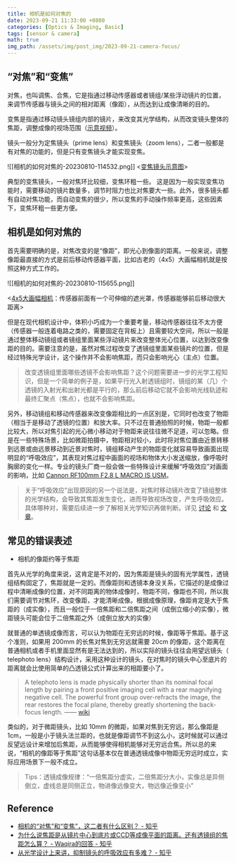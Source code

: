 ```yaml
---
title: 相机是如何对焦的
date: 2023-09-21 11:33:00 +0800
categories: [Optics & Imaging, Basic]
tags: [sensor & camera]
math: true
img_path: /assets/img/post_img/2023-09-21-camera-focus/
---
```



## “对焦”和“变焦”

对焦，也叫调焦、合焦，它是指通过移动传感器或者镜组/某些浮动镜片的位置，来调节传感器与镜头之间的相对距离（像距），从而达到让成像清晰的目的。

变焦是指通过移动镜头镜组内部的镜片，来改变其光学结构，从而改变镜头整体的焦距，调整成像的视场范围（[示意视频](https://www.zhihu.com/zvideo/1308522248530489344)）。

镜头一般分为定焦镜头（prime lens）和变焦镜头（zoom lens），二者一般都是有对焦的功能的，但是只有变焦镜头才能实现变焦。

![[相机的如何对焦的-20230810-114532.png]]
<[变焦镜头示意图](https://www.wowoli.com/3344.html)>

典型的变焦镜头，一般对焦环比较细，变焦环粗一些。 这是因为一般实现变焦功能时，需要移动的镜片数量多，调节时阻力也比对焦要大一些。此外，很多镜头都有自动对焦功能，而自动变焦的很少，所以变焦的手动操作频率更高，这些因素下，变焦环粗一些更方便。

## 相机是如何对焦的

首先需要明确的是，对焦改变的是“像距”，即光心到像面的距离。一般来说，调整像距最直接的方式是前后移动传感器平面，比如古老的（4x5）大画幅相机就是按照这种方式工作的。

![[相机的如何对焦的-20230810-115655.png]]

<[4x5大画幅相机](https://www.japancamerahunter.com/2014/04/introduction-4x5-large-format-photography/)：传感器前面有一个可伸缩的遮光罩，传感器能够前后移动很大距离>

但是在现代相机设计中，体积小巧成为一个重要考量，移动传感器往往不太方便（传感器一般连着电路之类的，需要固定在背板上）且需要较大空间，所以一般是通过整体移动镜组或者镜组里面某些浮动镜片来改变整体光心位置，以达到改变像距的目的。需要注意的是，虽然对焦过程改变了透镜组里面某些镜片的位置，但是经过特殊光学设计，这个操作并不会影响焦距，而只会影响光心（主点）位置。

> 改变透镜组里面哪些透镜不会影响焦距？这个问题需要进一步的光学工程知识，但是一个简单的例子是，如果平行光入射透镜组时，镜组的某（几）个透镜的入射光和出射光都是平行的，那么前后移动它就不会影响光线轨迹和最终汇聚点（焦点），也就不会影响焦距。

另外，移动镜组和移动传感器来改变像距相比的一点区别是，它同时也改变了物距（相当于是移动了透镜的位置）和放大率。只不过在普通拍照的时候，物距一般都比较大，所以对焦引起的光心微小移动对于物距来说往往微不足道，可以忽略。但是在一些特殊场景，比如微距拍摄中，物距相对较小，此时将对焦位置由近景转移到远景或由远景移动到近景对焦时，镜组移动产生的物距变化就容易导致画面出现明显的“呼吸效应”，其表现对焦过程中画面的视场和物体大小发送缩放，像呼吸时胸廓的变化一样。专业的镜头厂商一般会做一些特殊设计来缓解“呼吸效应”对画面的影响，比如 [Cannon RF100mm F2.8 L MACRO IS USM](https://www.canon.com.cn/product/rf100f28lisusm/)。

> 关于“呼吸效应”出现原因的另一个说法是，对焦时移动镜片改变了镜组整体的光学结构，会导致其焦距发生变化，进而导致视场改变，产生呼吸效应。具体哪种对，需要后续进一步了解相关光学知识再做判断。详见 [讨论](https://www.zhihu.com/question/51710043) 和 [文章](https://bobatkins.com/photography/technical/focus_breathing_focal_length_changes.html)。

## 常见的错误表述

- 相机的像距约等于焦距

首先从光学的角度来说，这肯定是不对的，因为焦距是镜头的固有光学属性，透镜组结构固定了，焦距就是一定的。而像距则和透镜本身没关系，它描述的是成像过程中清晰成像的位置，对不同距离的物体成像时，物距不同，像距也不同，所以我们需要调节对焦环，改变像距，才能清晰成像。根据成像原理，像距肯定是大于焦距的（成实像），而且一般位于一倍焦距和二倍焦距之间（成倒立缩小的实像），微距镜头可能会位于二倍焦距之外（成倒立放大的实像）

就普通的单透镜成像而言，可以认为物距在无穷远的时候，像距等于焦距。基于这个准则，如果用 200mm 的长焦对焦到无穷远就需要 20cm 的像距，这个距离在普通相机或者手机里面显然有是无法达到的，所以实际的镜头往往会用望远镜头（ telephoto lens）结构设计，采用这种设计的镜头，在对焦时的镜头中心至底片的距离就会比使用简单的凸透镜公式计算出来的相距要小了。

> A telephoto lens is made physically shorter than its nominal focal length by pairing a front positive imaging cell with a rear magnifying negative cell. The powerful front group over-refracts the image, the rear restores the focal plane, thereby greatly shortening the back-focus length. —— [wiki](https://en.wikipedia.org/wiki/History_of_photographic_lens_design#Further_reading)

类似的，对于微距镜头，比如 10mm 的微距，如果对焦到无穷远，那么像距是 1cm，一般是小于镜头法兰距的，也就是像距调节不到这么小，这时候就可以通过反望远设计来增加后焦距，从而能够使得相机能够对无穷远合焦。所以总的来说，“相机的像距等于焦距”这句话基本仅在普通透镜成像中物距无穷远时成立，实际应用场景下一般不成立。

>Tips：透镜成像规律：“一倍焦距分虚实，二倍焦距分大小，实像总是异侧倒立，虚线总是同侧正立，物进像远像变大，物远像近像变小”

## Reference

- [相机的“对焦”和“变焦”，这二者有什么区别？ - 知乎](https://zhuanlan.zhihu.com/p/268521844)
- [为什么说焦距是从镜片中心到底片或CCD等成像平面的距离。还有透镜组的焦距怎么算？ - Waqira的回答 - 知乎 ](https://www.zhihu.com/question/326478412/answer/700635030)
- [从光学设计上来讲，抑制镜头的呼吸效应有多难？ - 知乎](https://www.zhihu.com/question/51710043)
